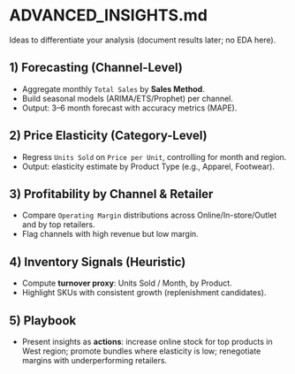 # ADVANCED_INSIGHTS.md

Ideas to differentiate your analysis (document results later; no EDA here).

## 1) Forecasting (Channel-Level)
- Aggregate monthly `Total Sales` by **Sales Method**.
- Build seasonal models (ARIMA/ETS/Prophet) per channel.
- Output: 3–6 month forecast with accuracy metrics (MAPE).

## 2) Price Elasticity (Category-Level)
- Regress `Units Sold` on `Price per Unit`, controlling for month and region.
- Output: elasticity estimate by Product Type (e.g., Apparel, Footwear).

## 3) Profitability by Channel & Retailer
- Compare `Operating Margin` distributions across Online/In-store/Outlet and by top retailers.
- Flag channels with high revenue but low margin.

## 4) Inventory Signals (Heuristic)
- Compute **turnover proxy**: Units Sold / Month, by Product.
- Highlight SKUs with consistent growth (replenishment candidates).

## 5) Playbook
- Present insights as **actions**: increase online stock for top products in West region; promote bundles where elasticity is low; renegotiate margins with underperforming retailers.
